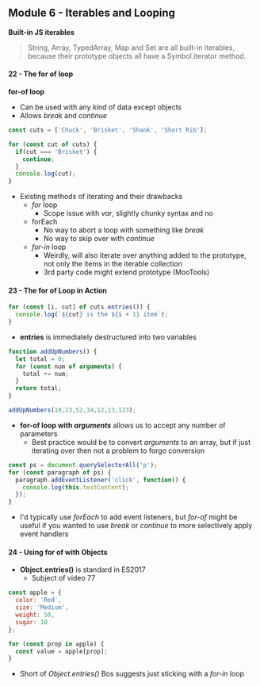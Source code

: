 ## Module 6 - Iterables and Looping

__Built-in JS iterables__
>String, Array, TypedArray, Map and Set are all built-in iterables, because their prototype objects all have a Symbol.iterator method.

#### 22 - The for of loop

__for-of loop__

+ Can be used with any kind of data except objects
+ Allows _break_ and _continue_

```js
const cuts = ['Chuck', 'Brisket', 'Shank', 'Short Rib'];

for (const cut of cuts) {
  if(cut === 'Brisket') {
    continue;
  }
  console.log(cut);
}
```

+ Existing methods of iterating and their drawbacks
  + _for_ loop
    + Scope issue with _var_, slightly chunky syntax and no
  + forEach
    + No way to abort a loop with something like _break_
    + No way to skip over with _continue_
  + _for-in_ loop
    + Weirdly, will also iterate over anything added to the prototype, not only the items in the iterable collection
    + 3rd party code might extend prototype (MooTools)

#### 23 - The for of Loop in Action

```js
for (const [i, cut] of cuts.entries()) {
  console.log(`${cut} is the ${i + 1} item`);
}
```
+ __entries__ is immediately destructured into two variables

```js
function addUpNumbers() {
  let total = 0;
  for (const num of arguments) {
    total += num;
  }
  return total;
}

addUpNumbers(10,23,52,34,12,13,123);
```
+ __for-of loop with _arguments___ allows us to accept any number of parameters
  + Best practice would be to convert _arguments_ to an array, but if just iterating over then not a problem to forgo conversion

```js
const ps = document.querySelectorAll('p');
for (const paragraph of ps) {
  paragraph.addEventListener('click', function() {
    console.log(this.textContent);
  });
}
```
+ I'd typically use _forEach_ to add event listeners, but _for-of_ might be useful if you wanted to use _break_ or _continue_ to more selectively apply event handlers

#### 24 - Using for of with Objects

+ __Object.entries()__ is standard in ES2017
  + Subject of video 77

```js
const apple = {
  color: 'Red',
  size: 'Medium',
  weight: 50,
  sugar: 10
};

for (const prop in apple) {
  const value = apple[prop];
}
```
+ Short of _Object.entries()_ Bos suggests just sticking with a _for-in_ loop
